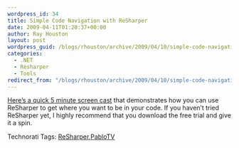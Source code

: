 ```yaml
---
wordpress_id: 34
title: Simple Code Navigation with ReSharper
date: 2009-04-11T01:20:37+00:00
author: Ray Houston
layout: post
wordpress_guid: /blogs/rhouston/archive/2009/04/10/simple-code-navigation-with-resharper.aspx
categories:
  - .NET
  - Resharper
  - Tools
redirect_from: "/blogs/rhouston/archive/2009/04/10/simple-code-navigation-with-resharper.aspx/"
---
```

[Here&#8217;s a quick 5 minute screen cast](http://screencasts.lostechies.com/screencasts/rhouston/NavWithResharper/NavWithResharper.htm) that demonstrates how you can use ReSharper to get where you want to be in your code. If you haven&#8217;t tried ReSharper yet, I highly recommend that you download the free trial and give it a spin.

<div class="wlWriterSmartContent" style="padding-right: 0px;padding-left: 0px;padding-bottom: 0px;margin: 0px;padding-top: 0px">
  Technorati Tags: <a href="http://technorati.com/tags/ReSharper" rel="tag">ReSharper</a>,<a href="http://technorati.com/tags/PabloTV" rel="tag">PabloTV</a>
</div>